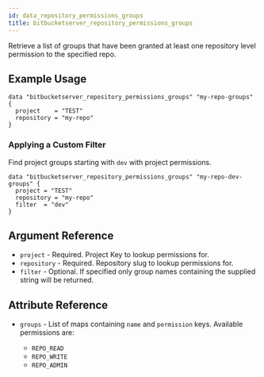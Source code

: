 ```yaml
---
id: data_repository_permissions_groups
title: bitbucketserver_repository_permissions_groups
---
```


Retrieve a list of groups that have been granted at least one repository level permission to the specified repo.

## Example Usage

```
data "bitbucketserver_repository_permissions_groups" "my-repo-groups" {
  project    = "TEST"
  repository = "my-repo"
}
```

### Applying a Custom Filter

Find project groups starting with `dev` with project permissions.
 
```
data "bitbucketserver_repository_permissions_groups" "my-repo-dev-groups" {
  project = "TEST"
  repository = "my-repo"
  filter  = "dev"
}
```

## Argument Reference

* `project` - Required. Project Key to lookup permissions for.
* `repository` - Required. Repository slug to lookup permissions for.
* `filter` - Optional. If specified only group names containing the supplied string will be returned.

## Attribute Reference

* `groups` - List of maps containing `name` and `permission` keys. Available permissions are:

    * `REPO_READ`
    * `REPO_WRITE`
    * `REPO_ADMIN`
